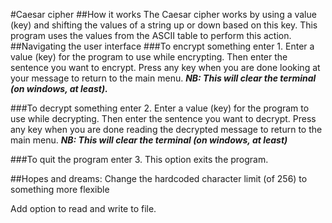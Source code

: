#Caesar cipher
##How it works
The Caesar cipher works by using a value (key) and shifting the values of
 a string up or down based on this key. 
 This program uses the values from the ASCII table to perform this action.
##Navigating the user interface
###To encrypt something enter 1.
Enter a value (key) for the program to use while encrypting.
Then enter the sentence you want to encrypt.
Press any key when you are done looking at your message to return to the main menu.
_**NB: This will clear the terminal (on windows, at least).**_
 
###To decrypt something enter 2.
Enter a value (key) for the program to use while decrypting.
Then enter the sentence you want to decrypt.
Press any key when you are done reading the decrypted message to return to the main menu.
_**NB: This will clear the terminal (on windows, at least)**_
 
###To quit the program enter 3.
This option exits the program.
 
##Hopes and dreams:
Change the hardcoded character limit (of 256) to something more flexible

Add option to read and write to file.

